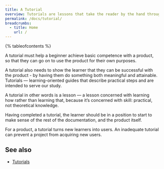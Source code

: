 ```yaml
---
title: A Tutorial
overview: Tutorials are lessons that take the reader by the hand through a series of steps to complete a project of some kind. Tutorials are learning-oriented.
permalink: /docs/tutorial/
breadcrumbs:
  - title: Home
    url: /
---
```


{% tableofcontents %}

A tutorial must help a beginner achieve basic competence with a product, so that they can go on to use the product for their own purposes.

A tutorial also needs to show the learner that they can be successful with the product - by having them do something both meaningful and attainable.
Tutorials — learning-oriented guides that describe practical steps and are intended to serve our study.

A tutorial in other words is a lesson — a lesson concerned with learning how rather than learning that, because it’s concerned with skill: practical, not theoretical knowledge.

Having completed a tutorial, the learner should be in a position to start to make sense of the rest of the documentation, and the product itself.

For a product, a tutorial turns new learners into users. An inadequate tutorial can prevent a project from acquiring new users.

## See also

- [Tutorials](https://diataxis.fr/tutorials/)
